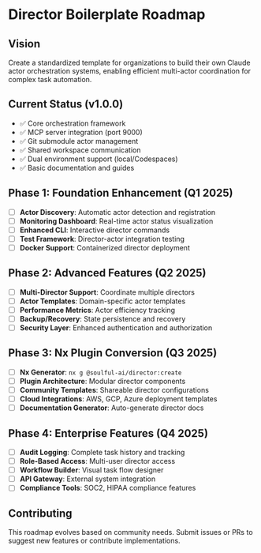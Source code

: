 # Director Boilerplate Roadmap

## Vision
Create a standardized template for organizations to build their own Claude actor orchestration systems, enabling efficient multi-actor coordination for complex task automation.

## Current Status (v1.0.0)
- ✅ Core orchestration framework
- ✅ MCP server integration (port 9000)
- ✅ Git submodule actor management
- ✅ Shared workspace communication
- ✅ Dual environment support (local/Codespaces)
- ✅ Basic documentation and guides

## Phase 1: Foundation Enhancement (Q1 2025)
- [ ] **Actor Discovery**: Automatic actor detection and registration
- [ ] **Monitoring Dashboard**: Real-time actor status visualization
- [ ] **Enhanced CLI**: Interactive director commands
- [ ] **Test Framework**: Director-actor integration testing
- [ ] **Docker Support**: Containerized director deployment

## Phase 2: Advanced Features (Q2 2025)
- [ ] **Multi-Director Support**: Coordinate multiple directors
- [ ] **Actor Templates**: Domain-specific actor templates
- [ ] **Performance Metrics**: Actor efficiency tracking
- [ ] **Backup/Recovery**: State persistence and recovery
- [ ] **Security Layer**: Enhanced authentication and authorization

## Phase 3: Nx Plugin Conversion (Q3 2025)
- [ ] **Nx Generator**: `nx g @soulful-ai/director:create`
- [ ] **Plugin Architecture**: Modular director components
- [ ] **Community Templates**: Shareable director configurations
- [ ] **Cloud Integrations**: AWS, GCP, Azure deployment templates
- [ ] **Documentation Generator**: Auto-generate director docs

## Phase 4: Enterprise Features (Q4 2025)
- [ ] **Audit Logging**: Complete task history and tracking
- [ ] **Role-Based Access**: Multi-user director access
- [ ] **Workflow Builder**: Visual task flow designer
- [ ] **API Gateway**: External system integration
- [ ] **Compliance Tools**: SOC2, HIPAA compliance features

## Contributing
This roadmap evolves based on community needs. Submit issues or PRs to suggest new features or contribute implementations.